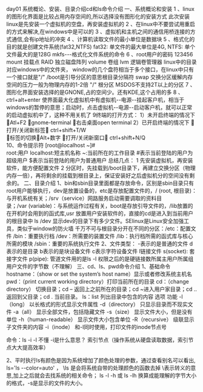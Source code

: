 day01 系统概论、安装、目录介绍cd和ls命令介绍
一、系统概论和安装
1 、linux的图形化界面是比较占用内存空间的,所以选择没有图形化的安装方式
此次安装linux是先安装一个虚拟机的空盘，再安装虚拟机的
2 、在linux中不要尝试用重启的方式来解决,在windows中是可以的
3 、虚拟机和主机之间的通信用桥连接的方式通信,会有ip地址的冲突
4 、计算机读取文件的最小单位是数据块
5 、格式化的目的就是创建文件系统(fat32,NTFS)
  fat32: 单文件的最大单位是4G,   NTFS:  单个文件最大的是128G
 mkfs---格式化文件系统的命令
6 、root用户的密码  123456   mount 挂载点   RAID 独立磁盘阵列  volume 卷组  lvm 逻辑卷管理器
  linux中的目录对应windows中的文件夹， window的几个盘符相当于多个接口，在linux中只有一个接口就是"/"    /boot是引导分区的意思根目录分隔符
 swap 交换分区缓解内存空间的压力一般为物理内存的1-2倍  "/" 根分区
 MSDOS不支持2T以上的分区
7 、图形化界面安装选择的是GNONE,占的空间少。还有KDE,这个占用的多
8 、ctrl+alt+enter 使界面最大化虚拟机中有虚拟机--电源--挂起客户机，相当于windows的暂停的意思；启动时，点击虚拟机--电源--启动客户机，就可以正常的启动虚拟机中了，这种不用关机了
9终端的打开方式：
1）未开启终端的情况下
Atl+F2 gnome-terminal 
右击桌面open terminal
2）已开启终端的情况下
打开/关闭新标签 ctrl+shift+T/W     
标签的切换Alt+数字 
打开/关闭新窗口 ctrl+shift+N/Q      
10、命令提示符
[root@localhost ~]#  
root:用户   localhost:短主机名称  ~:当前所在的工作目录
#表示当前登陆的用户为超级用户
$表示当前登陆的用户为普通用户
总结几点：
1 先安装虚拟机，再安装软件，能方便配置文件
2 分区时，先挂载到/boot目录下，再建立交换分区（物理内存一倍），再将剩余的挂载到根目录上，保证安装好之后虚拟机分的空间没有剩余的。
二、目录介绍
1、bin和sbin目录里面都是存放命令，区别是sbin目录只有root用户能够执行，dev是放置设备的，etc是存放配置文件的，/ (root, 根目录)：与开机系统有关；/srv（service）网路服务启动需要调取的资料目录；/var (variable)：与系统运作过程有关，boot是存放引导文件的，/lib放置的在开机时会用到的函式库,usr 放置用户安装软件的，直接的cd是进入到当前用户的根目录中  ls /dev 显示dev的目录下有多少文件。SElinux是Linux安全加强工具，类似于window的防火墙
千万不可与根目录分开在不同的分区：/etc：配置文件 /bin：重要执行档  /dev：所需要的装置文件  /lib：执行档所需的函式库与核心所需的模块 /sbin：重要的系统执行文件
2、文件类型： -表示的是普通的文件  d表示的是目录  b表示的是块设备文件 c表示字符设备文件  l链接文件  s(socket): 套接字文件  p(pipe): 管道文件用的是ls -l
权限之后的是硬链接数所属主用户所属组用户文件的字节数（不理解）
三、cd、ls、pwd命令介绍
1、基础命令
hostname：（show or set the system’s host name）显示或者修改系统主机名
pwd：（print current working directory）打印当前所在的目录
cd：（change directory） 切换目录；cd – 返回上之前所在的目录；cd ~进入用户家目录；cd .. 返回到父目录；cd . 当前目录。
ls：list 列出目录中包含的内容
选项	功能
-l（long）	以长格式的形式显示文件属性
-d（directory）	只显示目录而不现实文件
-a（all）	显示全部文件，包括隐藏文件
-s（size）	显示文件大小，但是没有单位
-h（human-readable）	显示文件大小包含单位
-R（recursive）	级联显示子文件夹的内容
-i（inode）	和-l同时使用，打印文件的inode节点号

命令：ls -i -l   不懂 -i是什么意思？ 索引节点（操作系统从硬盘读取数据，索引节点大大提高效率）

2、平时执行ls有颜色是因为系统增加了颜色处理的参数，通过查看别名可以看出,
ls='ls --color=auto' ， \ls 是会将系统自带的处理颜色的函数去掉  \表示转义的意思,加上之后就会去找系统的相关命令； ls -l -h 或 ls -lh 换算成能理解的字节大小的格式，-s是显示的文件的大小。

